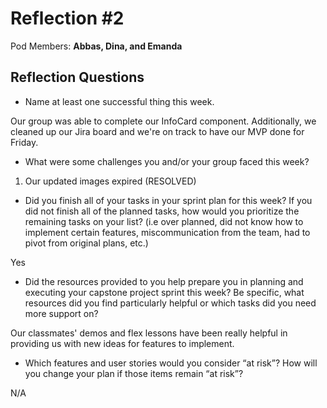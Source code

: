 # Reflection #2

Pod Members: **Abbas, Dina, and Emanda**

## Reflection Questions

* Name at least one successful thing this week.

 Our group was able to complete our InfoCard component. Additionally, we cleaned up our Jira board and we're on track to have our MVP done for Friday.

* What were some challenges you and/or your group faced this week?

1. Our updated images expired (RESOLVED)

* Did you finish all of your tasks in your sprint plan for this week? If you did not finish all of the planned tasks, how would you prioritize the remaining tasks on your list?  (i.e over planned, did not know how to implement certain features, miscommunication from the team, had to pivot from original plans, etc.)

 Yes

* Did the resources provided to you help prepare you in planning and executing your capstone project sprint this week? Be specific, what resources did you find particularly helpful or which tasks did you need more support on?

 Our classmates' demos and flex lessons have been really helpful in providing us with new ideas for features to implement.

* Which features and user stories would you consider “at risk”? How will you change your plan if those items remain “at risk”?

 N/A
